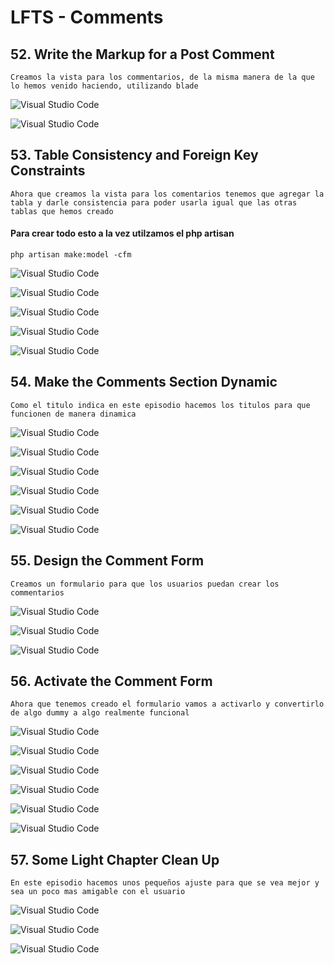 # LFTS - Comments

## 52. Write the Markup for a Post Comment
    Creamos la vista para los commentarios, de la misma manera de la que lo hemos venido haciendo, utilizando blade

![Visual Studio Code](./images/comments%2052.PNG "Creacion de la vista para commentarios")

![Visual Studio Code](./images/show%2052.PNG "Modificacion de la vista de de los post para que muestre la seccion de de los comentarios")


## 53. Table Consistency and Foreign Key Constraints
    Ahora que creamos la vista para los comentarios tenemos que agregar la tabla y darle consistencia para poder usarla igual que las otras tablas que hemos creado

#### Para crear todo esto a la vez utilzamos el php artisan

```
php artisan make:model -cfm
```

![Visual Studio Code](./images/comment-model%20%2053.PNG "Creacion del modelo para los comentarios")

![Visual Studio Code](./images/comment-controller%20%2053.PNG "Creacion del controlador para los comentarios")

![Visual Studio Code](./images/comment-factory%20%2053.PNG "Creacion del factory para los comentarios")

![Visual Studio Code](./images/comment-table%2053.PNG "Creacion de la migracion para la tabla de los comentarios")

![Visual Studio Code](./images/post-migrate%2053.PNG "Modificacion de la de la base de datos de los post para que tenga sentido con los cambios que acabamos de hacer")



## 54. Make the Comments Section Dynamic
    Como el titulo indica en este episodio hacemos los titulos para que funcionen de manera dinamica

![Visual Studio Code](./images/comment-factory%20%2054.PNG "agregamos datos al factory de comentarios")

![Visual Studio Code](./images/comment-model%20%2054.PNG "agregamos las funciones que ocupa el modelo de commentarios paara que se establecer las relaciones")

![Visual Studio Code](./images/post-model%2054.PNG "Agregamos la funcion para que basicamente indicar que unpost puede tener varios comentarios")

![Visual Studio Code](./images/seeder%2054.PNG "Modificamos el seeder para que creer  10 comentarios y en este caso para que todos pertenecan a un usuario en especifico ")

![Visual Studio Code](./images/comment%2054.PNG "Modificacion de la vista de los comentarios")

![Visual Studio Code](./images/show%2054.PNG "Modificacion de la vista de los post para mostrar los comentarios en los post")



## 55. Design the Comment Form
    Creamos un formulario para que los usuarios puedan crear los commentarios

![Visual Studio Code](./images/comment%2055.PNG "Modificacion de la vista de commentarios para que se puedan agregar")

![Visual Studio Code](./images/show%2055.PNG "Modificacion de la vista de los post")

![Visual Studio Code](./images/panel%2055.PNG "Creacion de la vista panel")



## 56. Activate the Comment Form
    Ahora que tenemos creado el formulario vamos a activarlo y convertirlo de algo dummy a algo realmente funcional

![Visual Studio Code](./images/web%2056.PNG "Modificacion del archivo de rutas")

![Visual Studio Code](./images/show%2056.PNG "Modificacion de la vista de los post en el area de comentarios")

![Visual Studio Code](./images/comment%2056.PNG "Modificacion de la vista de comentarios")

![Visual Studio Code](./images/provider%2056.PNG "Modificacion del Serviceprovider(modificacion que no voy a usar)")

![Visual Studio Code](./images/comment-model%20%2056.PNG "Modificacion del modelo de commentarios")

![Visual Studio Code](./images/comment-controller%20%2056.PNG "Modificacion del controlador de commentarios")



## 57. Some Light Chapter Clean Up
    En este episodio hacemos unos pequeños ajuste para que se vea mejor y sea un poco mas amigable con el usuario


![Visual Studio Code](./images/submit-button%2057.PNG "Creacion de una vista para el boton de submit")

![Visual Studio Code](./images/add-comment%2057.PNG "Creacion de vista aparte para crear un commentario(form))")

![Visual Studio Code](./images/show%2057.PNG "Modificacion de la vista de los post para modficar la forma en la que se añaden los comentarios")